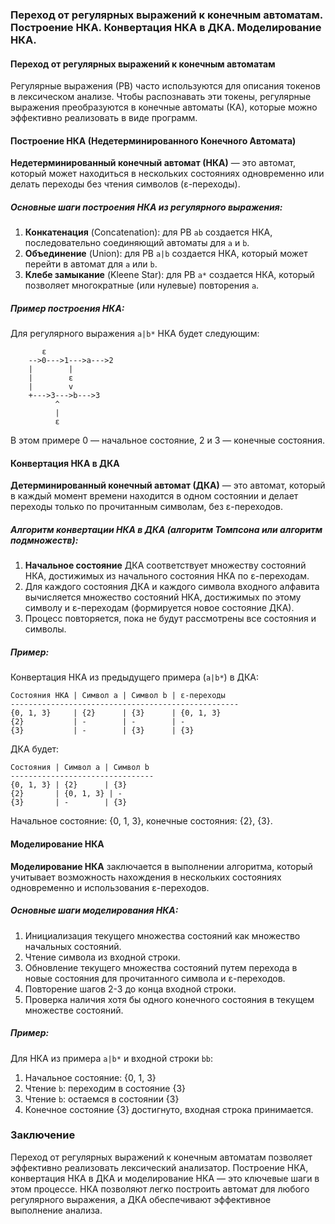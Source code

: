 ### Переход от регулярных выражений к конечным автоматам. Построение НКА. Конвертация НКА в ДКА. Моделирование НКА.

#### Переход от регулярных выражений к конечным автоматам

Регулярные выражения (РВ) часто используются для описания токенов в лексическом анализе. Чтобы распознавать эти токены, регулярные выражения преобразуются в конечные автоматы (КА), которые можно эффективно реализовать в виде программ.

#### Построение НКА (Недетерминированного Конечного Автомата)

**Недетерминированный конечный автомат (НКА)** — это автомат, который может находиться в нескольких состояниях одновременно или делать переходы без чтения символов (ε-переходы).

##### Основные шаги построения НКА из регулярного выражения:
1. **Конкатенация** (Concatenation): для РВ `ab` создается НКА, последовательно соединяющий автоматы для `a` и `b`.
2. **Объединение** (Union): для РВ `a|b` создается НКА, который может перейти в автомат для `a` или `b`.
3. **Клебе замыкание** (Kleene Star): для РВ `a*` создается НКА, который позволяет многократные (или нулевые) повторения `a`.

##### Пример построения НКА:
Для регулярного выражения `a|b*` НКА будет следующим:
```
       ε
    -->0--->1--->a--->2
    |        |
    |        ε
    |        v
    +--->3--->b--->3
          ^
          |
          ε
```
В этом примере 0 — начальное состояние, 2 и 3 — конечные состояния.

#### Конвертация НКА в ДКА

**Детерминированный конечный автомат (ДКА)** — это автомат, который в каждый момент времени находится в одном состоянии и делает переходы только по прочитанным символам, без ε-переходов.

##### Алгоритм конвертации НКА в ДКА (алгоритм Томпсона или алгоритм подмножеств):
1. **Начальное состояние** ДКА соответствует множеству состояний НКА, достижимых из начального состояния НКА по ε-переходам.
2. Для каждого состояния ДКА и каждого символа входного алфавита вычисляется множество состояний НКА, достижимых по этому символу и ε-переходам (формируется новое состояние ДКА).
3. Процесс повторяется, пока не будут рассмотрены все состояния и символы.

##### Пример:
Конвертация НКА из предыдущего примера (`a|b*`) в ДКА:
```
Состояния НКА | Символ a | Символ b | ε-переходы
---------------------------------------------------
{0, 1, 3}     | {2}      | {3}      | {0, 1, 3}
{2}           | -        | -        | -
{3}           | -        | {3}      | {3}
```
ДКА будет:
```
Состояния | Символ a | Символ b
--------------------------------
{0, 1, 3} | {2}      | {3}
{2}       | {0, 1, 3} | -
{3}       | -        | {3}
```
Начальное состояние: {0, 1, 3}, конечные состояния: {2}, {3}.

#### Моделирование НКА

**Моделирование НКА** заключается в выполнении алгоритма, который учитывает возможность нахождения в нескольких состояниях одновременно и использования ε-переходов.

##### Основные шаги моделирования НКА:
1. Инициализация текущего множества состояний как множество начальных состояний.
2. Чтение символа из входной строки.
3. Обновление текущего множества состояний путем перехода в новые состояния для прочитанного символа и ε-переходов.
4. Повторение шагов 2-3 до конца входной строки.
5. Проверка наличия хотя бы одного конечного состояния в текущем множестве состояний.

##### Пример:
Для НКА из примера `a|b*` и входной строки `bb`:
1. Начальное состояние: {0, 1, 3}
2. Чтение `b`: переходим в состояние {3}
3. Чтение `b`: остаемся в состоянии {3}
4. Конечное состояние {3} достигнуто, входная строка принимается.

### Заключение

Переход от регулярных выражений к конечным автоматам позволяет эффективно реализовать лексический анализатор. Построение НКА, конвертация НКА в ДКА и моделирование НКА — это ключевые шаги в этом процессе. НКА позволяют легко построить автомат для любого регулярного выражения, а ДКА обеспечивают эффективное выполнение анализа.
